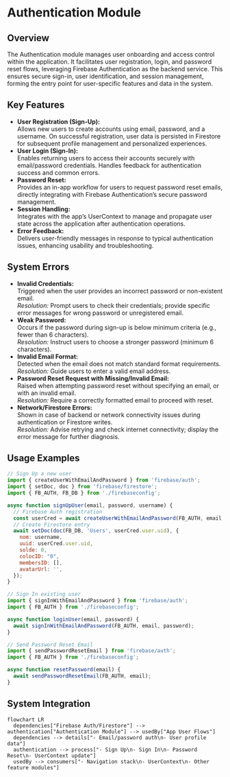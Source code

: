# Authentication Module

## Overview
The Authentication module manages user onboarding and access control within the application. It facilitates user registration, login, and password reset flows, leveraging Firebase Authentication as the backend service. This ensures secure sign-in, user identification, and session management, forming the entry point for user-specific features and data in the system.

## Key Features
- **User Registration (Sign-Up):**  
  Allows new users to create accounts using email, password, and a username. On successful registration, user data is persisted in Firestore for subsequent profile management and personalized experiences.
- **User Login (Sign-In):**  
  Enables returning users to access their accounts securely with email/password credentials. Handles feedback for authentication success and common errors.
- **Password Reset:**  
  Provides an in-app workflow for users to request password reset emails, directly integrating with Firebase Authentication’s secure password management.
- **Session Handling:**  
  Integrates with the app’s UserContext to manage and propagate user state across the application after authentication operations.
- **Error Feedback:**  
  Delivers user-friendly messages in response to typical authentication issues, enhancing usability and troubleshooting.

## System Errors
- **Invalid Credentials:**  
  Triggered when the user provides an incorrect password or non-existent email.  
  _Resolution:_ Prompt users to check their credentials; provide specific error messages for wrong password or unregistered email.
- **Weak Password:**  
  Occurs if the password during sign-up is below minimum criteria (e.g., fewer than 6 characters).  
  _Resolution:_ Instruct users to choose a stronger password (minimum 6 characters).
- **Invalid Email Format:**  
  Detected when the email does not match standard format requirements.  
  _Resolution:_ Guide users to enter a valid email address.
- **Password Reset Request with Missing/Invalid Email:**  
  Raised when attempting password reset without specifying an email, or with an invalid email.  
  _Resolution:_ Require a correctly formatted email to proceed with reset.
- **Network/Firestore Errors:**  
  Shown in case of backend or network connectivity issues during authentication or Firestore writes.  
  _Resolution:_ Advise retrying and check internet connectivity; display the error message for further diagnosis.

## Usage Examples

```javascript
// Sign Up a new user
import { createUserWithEmailAndPassword } from 'firebase/auth';
import { setDoc, doc } from 'firebase/firestore';
import { FB_AUTH, FB_DB } from './firebaseconfig';

async function signUpUser(email, password, username) {
  // Firebase Auth registration
  const userCred = await createUserWithEmailAndPassword(FB_AUTH, email, password);
  // Create Firestore entry
  await setDoc(doc(FB_DB, 'Users', userCred.user.uid), {
    nom: username,
    uuid: userCred.user.uid,
    solde: 0,
    colocID: "0",
    membersID: [],
    avatarUrl: '',
  });
}

// Sign In existing user
import { signInWithEmailAndPassword } from 'firebase/auth';
import { FB_AUTH } from './firebaseconfig';

async function loginUser(email, password) {
  await signInWithEmailAndPassword(FB_AUTH, email, password);
}

// Send Password Reset Email
import { sendPasswordResetEmail } from 'firebase/auth';
import { FB_AUTH } from './firebaseconfig';

async function resetPassword(email) {
  await sendPasswordResetEmail(FB_AUTH, email);
}
```

## System Integration

```mermaid
flowchart LR
  dependencies["Firebase Auth/Firestore"] --> authentication["Authentication Module"] --> usedBy["App User Flows"]
  dependencies --> details["- Email/password auth\n- User profile data"]
  authentication --> process["- Sign Up\n- Sign In\n- Password Reset\n- UserContext update"]
  usedBy --> consumers["- Navigation stack\n- UserContext\n- Other feature modules"]
```
